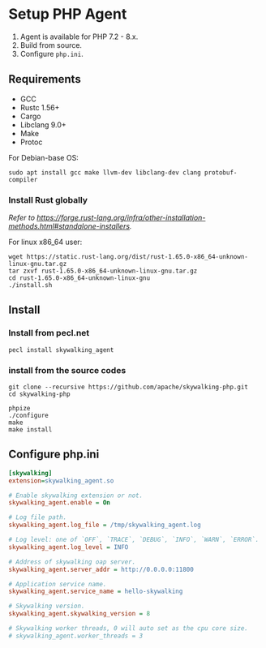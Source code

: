 # Setup PHP Agent

1. Agent is available for PHP 7.2 - 8.x.
2. Build from source.
3. Configure `php.ini`.

## Requirements

- GCC
- Rustc 1.56+
- Cargo
- Libclang 9.0+
- Make
- Protoc

For Debian-base OS:

```shell
sudo apt install gcc make llvm-dev libclang-dev clang protobuf-compiler
```

### Install Rust globally

*Refer to <https://forge.rust-lang.org/infra/other-installation-methods.html#standalone-installers>.*

For linux x86_64 user:

```shell
wget https://static.rust-lang.org/dist/rust-1.65.0-x86_64-unknown-linux-gnu.tar.gz
tar zxvf rust-1.65.0-x86_64-unknown-linux-gnu.tar.gz
cd rust-1.65.0-x86_64-unknown-linux-gnu
./install.sh
```

## Install

### Install from pecl.net

```shell script
pecl install skywalking_agent
```

### install from the source codes

```shell script
git clone --recursive https://github.com/apache/skywalking-php.git
cd skywalking-php

phpize
./configure
make
make install
```

## Configure php.ini

```ini
[skywalking]
extension=skywalking_agent.so

# Enable skywalking extension or not.
skywalking_agent.enable = On

# Log file path.
skywalking_agent.log_file = /tmp/skywalking_agent.log

# Log level: one of `OFF`, `TRACE`, `DEBUG`, `INFO`, `WARN`, `ERROR`.
skywalking_agent.log_level = INFO

# Address of skywalking oap server.
skywalking_agent.server_addr = http://0.0.0.0:11800

# Application service name.
skywalking_agent.service_name = hello-skywalking

# Skywalking version.
skywalking_agent.skywalking_version = 8

# Skywalking worker threads, 0 will auto set as the cpu core size.
# skywalking_agent.worker_threads = 3
```
